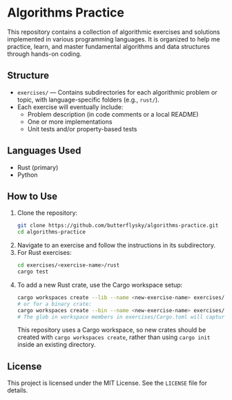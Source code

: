 # Algorithms Practice

This repository contains a collection of algorithmic exercises and solutions implemented in various programming languages. It is organized to help me practice, learn, and master fundamental algorithms and data structures through hands-on coding.

## Structure

- `exercises/` — Contains subdirectories for each algorithmic problem or topic, with language-specific folders (e.g., `rust/`).
- Each exercise will eventually include:
  - Problem description (in code comments or a local README)
  - One or more implementations
  - Unit tests and/or property-based tests

## Languages Used
- Rust (primary)
- Python

## How to Use
1. Clone the repository:
   ```sh
   git clone https://github.com/butterflysky/algorithms-practice.git
   cd algorithms-practice
   ```
2. Navigate to an exercise and follow the instructions in its subdirectory.
3. For Rust exercises:
   ```sh
   cd exercises/<exercise-name>/rust
   cargo test
   ```
4. To add a new Rust crate, use the Cargo workspace setup:
   ```sh
   cargo workspaces create --lib --name <new-exercise-name> exercises/<new-exercise-name>/rust
   # or for a binary crate:
   cargo workspaces create --bin --name <new-exercise-name> exercises/<new-exercise-name>/rust
   # The glob in workspace members in exercises/Cargo.toml will capture the new crate automatically
   ```
   This repository uses a Cargo workspace, so new crates should be created with `cargo workspaces create`, rather than using `cargo init` inside an existing directory.

## License
This project is licensed under the MIT License. See the `LICENSE` file for details.
